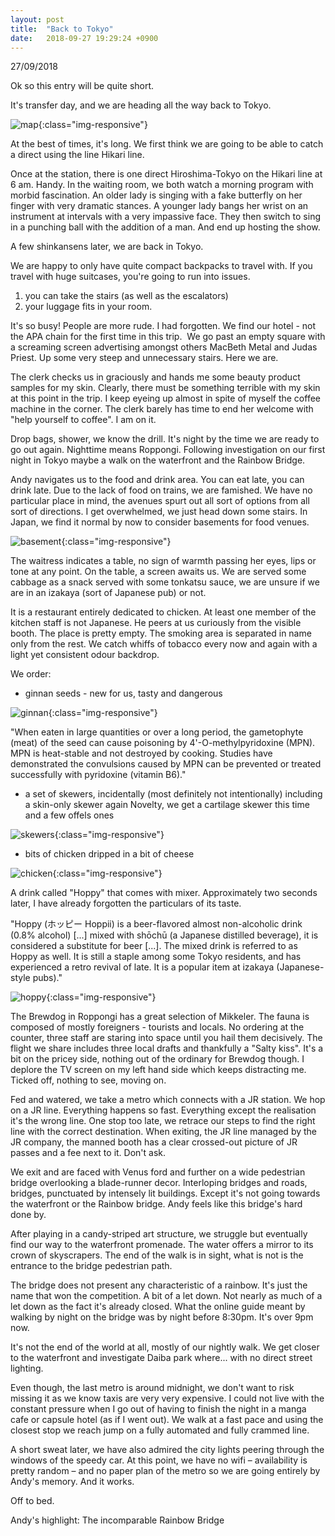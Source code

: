 ```yaml
---
layout: post
title:  "Back to Tokyo"
date:   2018-09-27 19:29:24 +0900
---
```


27/09/2018

Ok so this entry will be quite short.

It's transfer day, and we are heading all the way back to Tokyo.

![map]({{site.baseurl}}assets/hiro-tokyo.jpg){:class="img-responsive"}

At the best of times, it's long.
We first think we are going to be able to catch a direct using the line Hikari line.

Once at the station, there is one direct Hiroshima-Tokyo on the Hikari line at 6 am. Handy.
In the waiting room, we both watch a morning program with morbid fascination.
An older lady is singing with a fake butterfly on her finger with very dramatic stances.
A younger lady bangs her wrist on an instrument at intervals with a very impassive face.
They then switch to sing in a punching ball with the addition of a man.
And end up hosting the show.

A few shinkansens later, we are back in Tokyo.

We are happy to only have quite compact backpacks to travel with.
If you travel with huge suitcases, you're going to run into issues.

1) you can take the stairs (as well as the escalators)
2) your luggage fits in your room.

It's so busy! People are more rude. I had forgotten.
We find our hotel - not the APA chain for the first time in this trip. 
We go past an empty square with a screaming screen advertising amongst others MacBeth Metal and Judas Priest. Up some very steep and unnecessary stairs. Here we are.

The clerk checks us in graciously and hands me some beauty product samples for my skin.
Clearly, there must be something terrible with my skin at this point in the trip.
I keep eyeing up almost in spite of myself the coffee machine in the corner. 
The clerk barely has time to end her welcome with "help yourself to coffee".
I am on it.

Drop bags, shower, we know the drill.
It's night by the time we are ready to go out again. Nighttime means Roppongi.
Following investigation on our first night in Tokyo maybe a walk on the waterfront and the Rainbow Bridge.

Andy navigates us to the food and drink area. You can eat late, you can drink late.
Due to the lack of food on trains, we are famished.
We have no particular place in mind, the avenues spurt out all sort of options from all sort of directions.
I get overwhelmed, we just head down some stairs. 
In Japan, we find it normal by now to consider basements for food venues. 

![basement]({{site.baseurl}}assets/File183.jpg){:class="img-responsive"}

The waitress indicates a table, no sign of warmth passing her eyes, lips or tone at any point.
On the table, a screen awaits us. 
We are served some cabbage as a snack served with some tonkatsu sauce, we are unsure if we are in an izakaya (sort of Japanese pub) or not.

<insert pic>

It is a restaurant entirely dedicated to chicken. At least one member of the kitchen staff is not Japanese.
He peers at us curiously from the visible booth. The place is pretty empty.
The smoking area is separated in name only from the rest.
We catch whiffs of tobacco every now and again with a light yet consistent odour backdrop.

We order:
* ginnan seeds - new for us, tasty and dangerous

![ginnan]({{site.baseurl}}assets/File182.jpg){:class="img-responsive"}

"When eaten in large quantities or over a long period, the gametophyte (meat) of the seed can cause poisoning by 4'-O-methylpyridoxine (MPN). MPN is heat-stable and not destroyed by cooking. Studies have demonstrated the convulsions caused by MPN can be prevented or treated successfully with pyridoxine (vitamin B6)."

* a set of skewers, incidentally (most definitely not intentionally) including a skin-only skewer again
Novelty, we get a cartilage skewer this time and a few offels ones

![skewers]({{site.baseurl}}assets/File179.jpg){:class="img-responsive"}

* bits of chicken dripped in a bit of cheese

![chicken]({{site.baseurl}}assets/File180.jpg){:class="img-responsive"}

A drink called "Hoppy" that comes with mixer.
Approximately two seconds later, I have already forgotten the particulars of its taste.

"Hoppy (ホッピー Hoppii) is a beer-flavored almost non-alcoholic drink (0.8% alcohol) [...] mixed with shōchū (a Japanese distilled beverage), it is considered a substitute for beer [...]. The mixed drink is referred to as Hoppy as well. It is still a staple among some Tokyo residents, and has experienced a retro revival of late. It is a popular item at izakaya (Japanese-style pubs)."

![hoppy]({{site.baseurl}}assets/File181.jpg){:class="img-responsive"}

The Brewdog in Roppongi has a great selection of Mikkeler.
The fauna is composed of mostly foreigners - tourists and locals.
No ordering at the counter, three staff are staring into space until you hail them decisively.
The flight we share includes three local drafts and thankfully a "Salty kiss".
It's a bit on the pricey side, nothing out of the ordinary for Brewdog though.
I deplore the TV screen on my left hand side which keeps distracting me.
Ticked off, nothing to see, moving on. 

Fed and watered, we take a metro which connects with a JR station. 
We hop on a JR line. Everything happens so fast.
Everything except the realisation it's the wrong line.
One stop too late, we retrace our steps to find the right line with the correct destination.
When exiting, the JR line managed by the JR company, the manned booth has a clear crossed-out picture of JR passes and a fee next to it. Don't ask.

We exit and are faced with Venus ford and further on a wide pedestrian bridge overlooking a blade-runner decor. Interloping bridges and roads, bridges, punctuated by intensely lit buildings.
Except it's not going towards the waterfront or the Rainbow bridge. Andy feels like this bridge's hard done by.

After playing in a candy-striped art structure, we struggle but eventually find our way to the waterfront promenade. The water offers a mirror to its crown of skyscrapers. The end of the walk is in sight, what is not is the entrance to the bridge pedestrian path.

The bridge does not present any characteristic of a rainbow. It's just the name that won the competition.
A bit of a let down. Not nearly as much of a let down as the fact it's already closed.
What the online guide meant by walking by night on the bridge was by night before 8:30pm. 
It's over 9pm now.

It's not the end of the world at all, mostly of our nightly walk.
We get closer to the waterfront and investigate Daiba park where... with no direct street lighting.

Even though, the last metro is around midnight, we don't want to risk missing it as we know taxis are very very expensive. 
I could not live with the constant pressure when I go out of having to finish the night in a manga cafe or capsule hotel (as if I went out).
We walk at a fast pace and using the closest stop we reach jump on a fully automated and fully crammed line.

A short sweat later, we have also admired the city lights peering through the windows of the speedy car.
At this point, we have no wifi – availability is pretty random – and no paper plan of the metro so we are going entirely by Andy's memory. And it works.

Off to bed.

Andy's highlight: The incomparable Rainbow Bridge








